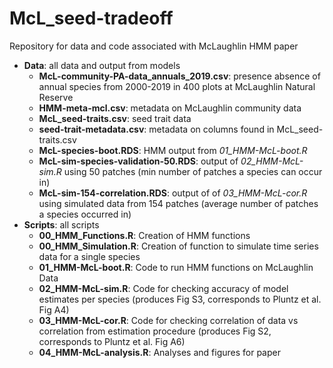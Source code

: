 # McL_seed-tradeoff

Repository for data and code associated with McLaughlin HMM paper

-   **Data**: all data and output from models
    -   **McL-community-PA-data_annuals_2019.csv**: presence absence of annual species from 2000-2019 in 400 plots at McLaughlin Natural Reserve
    -   **HMM-meta-mcl.csv**: metadata on McLaughlin community data
    -   **McL_seed-traits.csv**: seed trait data
    -   **seed-trait-metadata.csv**: metadata on columns found in McL_seed-traits.csv
    -   **McL-species-boot.RDS**: HMM output from *01_HMM-McL-boot.R*
    -   **McL-sim-species-validation-50.RDS**: output of *02_HMM-McL-sim.R* using 50 patches (min number of patches a species can occur in)
    -   **McL-sim-154-correlation.RDS**: output of of *03_HMM-McL-cor.R* using simulated data from 154 patches (average number of patches a species occurred in)
-   **Scripts**: all scripts
    -   **00_HMM_Functions.R**: Creation of HMM functions
    -   **00_HMM_Simulation.R**: Creation of function to simulate time series data for a single species
    -   **01_HMM-McL-boot.R**: Code to run HMM functions on McLaughlin Data
    -   **02_HMM-McL-sim.R**: Code for checking accuracy of model estimates per species (produces Fig S3, corresponds to Pluntz et al. Fig A4)
    -   **03_HMM-McL-cor.R**: Code for checking correlation of data vs correlation from estimation procedure (produces Fig S2, corresponds to Pluntz et al. Fig A6)
    -   **04_HMM-McL-analysis.R**: Analyses and figures for paper

